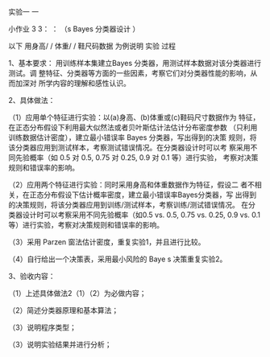 实验一 一

小作业 3 3： ： （s Bayes 分类器设计 ）

以下 用身高/ / 体重/ / 鞋尺码数据 为例说明 实验 过程

1、基本要求：
用训练样本集建立Bayes 分类器，用测试样本数据对该分类器进行测试。调
整特征、分类器等方面的一些因素，考察它们对分类器性能的影响，从而加深对
所学内容的理解和感性认识。

2、具体做法：

（1）应用单个特征进行实验：以(a)身高、(b)体重或(c)鞋码尺寸数据作为
特征，在正态分布假设下利用最大似然法或者贝叶斯估计法估计分布密度参数
（只利用训练数据估计密度），建立最小错误率 Bayes 分类器，写出得到的决策
规则，将该分类器应用到测试样本，考察测试错误情况。在分类器设计时可以考
察采用不同先验概率（如 0.5 对 0.5, 0.75 对 0.25, 0.9 对 0.1 等）进行实验，
考察对决策规则和错误率的影响。

（2）应用两个特征进行实验：同时采用身高和体重数据作为特征，假设二
者不相关，在正态分布假设下估计概率密度，建立最小错误率Bayes分类器，写
出得到的决策规则，将该分类器应用到训练/测试样本，考察训练/测试错误情况。
在分类器设计时可以考察采用不同先验概率（如0.5 vs. 0.5, 0.75 vs. 0.25, 0.9
vs. 0.1 等）进行实验，考察对决策规则和错误率的影响。

（3）采用 Parzen 窗法估计密度，重复实验1，并且进行比较。

（4）自行给出一个决策表，采用最小风险的 Baye s 决策重复实验2。

3、验收内容：

（1）上述具体做法2（1）（2）为必做内容；

（2）简述分类器原理和基本算法；

（3）说明程序类型；

（3）说明实验结果并进行分析；